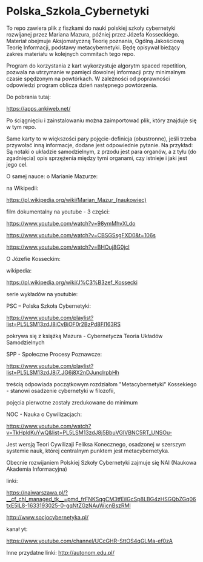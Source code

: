 # Polska_Szkola_Cybernetyki
To repo zawiera plik z fiszkami do nauki polskiej szkoły cybernetyki rozwijanej przez Mariana Mazura, później przez Józefa Kosseckiego. Materiał obejmuje Aksjomatyczną Teorię poznania, Ogólną Jakościową Teorię Informacji, podstawy metacybernetyki. Będę opisywał bieżący zakres materiału w kolejnych commitach tego repo.

Program do korzystania z kart wykorzystuje algorytm spaced repetition, pozwala na utrzymanie w pamięci dowolnej informacji przy minimalnym czasie spędzonym na powtórkach.
W zależności od poprawności odpowiedzi program oblicza dzień następnego powtórzenia.

Do pobrania tutaj:

https://apps.ankiweb.net/

Po ściągnięciu i zainstalowaniu można zaimportować plik, który znajduje się w tym repo.

Same karty to w większości pary pojęcie-definicja (obustronne), jeśli trzeba przywołać inną informacje, dodane jest odpowiednie pytanie.
Na przykład:
Są notaki o układzie samodzielnym, z przodu jest para organów, a z tyłu (do zgadnięcia) opis sprzężenia między tymi organami, czy istnieje i jaki jest jego cel.


O samej nauce:
o Marianie Mazurze:

na Wikipedii:

https://pl.wikipedia.org/wiki/Marian_Mazur_(naukowiec)

film dokumentalny na youtube - 3 części:

https://www.youtube.com/watch?v=98ymMhvXLdo

https://www.youtube.com/watch?v=CBSGSsgFXD0&t=106s

https://www.youtube.com/watch?v=BHOuj8G0jcI

O Józefie Kosseckim:

wikipedia:

https://pl.wikipedia.org/wiki/J%C3%B3zef_Kossecki

serie wykładów na youtubie:

PSC – Polska Szkoła Cybernetyki:

https://www.youtube.com/playlist?list=PL5LSM13zdJ8iCvBiOF0r2BzPd8FI163RS

pokrywa się z książką Mazura - Cybernetycza Teoria Układów Samodzielnych

SPP - Społeczne Procesy Poznawcze:

https://www.youtube.com/playlist?list=PL5LSM13zdJ8j7_JG6j8X2nDJunclrpbHh

treścią odpowiada początkowym rozdziałom "Metacybernetyki" Kossekiego - stanowi osadzenie cybernetyki w filozofii,

pojęcia pierwotne zostały zredukowane do minimum

NOC - Nauka o Cywilizacjach:

https://www.youtube.com/watch?v=TkHpldKuYwQ&list=PL5LSM13zdJ8j5BbuVGIVBNC5RT_UNSOu-

Jest wersją Teori Cywilizaji Feliksa Konecznego, osadzonej w szerszym systemie nauk, której centralnym punktem jest metacybernetyka.

Obecnie rozwijaniem Polskiej Szkoły Cybernetyki zajmuje się NAI (Naukowa Akademia Informacyjna)

linki:

https://naiwarszawa.pl/?__cf_chl_managed_tk__=pmd_frFNKSqgCM3tfEilGcSp8LBG4zHSGQbZGq06txE5IL8-1633193025-0-gqNtZGzNAuWjcnBszRMl

http://www.socjocybernetyka.pl/

kanał yt:

https://www.youtube.com/channel/UCcGHR-SttOS4qGLMa-ef0zA

Inne przydatne linki:
http://autonom.edu.pl/
